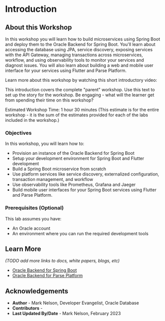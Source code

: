 # Introduction

## About this Workshop

In this workshop you will learn how to build microservices using Spring Boot and deploy them to the Oracle Backend for Spring Boot.  You'll learn about accessing the database using JPA, service discovery, exposing services with the API Gateway, managing transactions across microservices, workflow, and using observability tools to monitor your services and diagnost issues.  You will also learn about building a web and mobile user interface for your services using Flutter and Parse Platform.

Learn more about this workshop by watching this short introductory video:  [](youtube:nivPnmMA9u0)

This introduction covers the complete "parent" workshop. Use this text to set up the story for the workshop. Be engaging - what will the learner get from spending their time on this workshop?

Estimated Workshop Time: 1 hour 30 minutes (This estimate is for the entire workshop - it is the sum of the estimates provided for each of the labs included in the workshop.)

### Objectives

In this workshop, you will learn how to:
* Provision an instance of the Oracle Backend for Spring Boot
* Setup your development environment for Spring Boot and Flutter development
* Build a Spring Boot microservice from scratch
* Use platform services like service discovery, externalized configuration, transaction management, and workflow
* Use observability tools like Prometheus, Grafana and Jaeger
* Build mobile user interfaces for your Spring Boot services using Flutter and Parse Platform.

### Prerequisites (Optional)

This lab assumes you have:
* An Oracle account
* An environment where you can run the required development tools

## Learn More

*(TODO add more links to docs, white papers, blogs, etc)*

* [Oracle Backend for Spring Boot](https://oracle.github.io/microservices-datadriven/spring/)
* [Oracle Backend for Parse Platform](https://oracle.github.io/microservices-datadriven/mbaas/)

## Acknowledgements
* **Author** - Mark Nelson, Developer Evangelist, Oracle Database
* **Contributors** - [](var:contributors)
* **Last Updated By/Date** - Mark Nelson, February 2023
